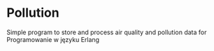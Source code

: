 # Pollution
Simple program to store and process air quality and pollution data for Programowanie w języku Erlang

